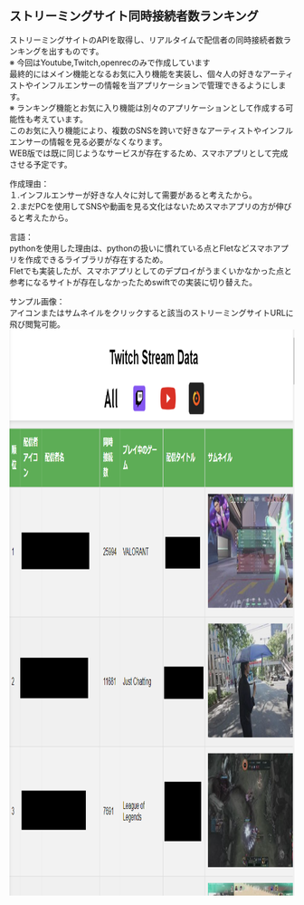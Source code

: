 ## ストリーミングサイト同時接続者数ランキング  
ストリーミングサイトのAPIを取得し、リアルタイムで配信者の同時接続者数ランキングを出すものです。  
※ 今回はYoutube,Twitch,openrecのみで作成しています  
最終的にはメイン機能となるお気に入り機能を実装し、個々人の好きなアーティストやインフルエンサーの情報を当アプリケーションで管理できるようにします。  
※ ランキング機能とお気に入り機能は別々のアプリケーションとして作成する可能性も考えています。  
このお気に入り機能により、複数のSNSを跨いで好きなアーティストやインフルエンサーの情報を見る必要がなくなります。  
WEB版では既に同じようなサービスが存在するため、スマホアプリとして完成させる予定です。  

作成理由：  
１.インフルエンサーが好きな人々に対して需要があると考えたから。  
２.まだPCを使用してSNSや動画を見る文化はないためスマホアプリの方が伸びると考えたから。

言語：  
pythonを使用した理由は、pythonの扱いに慣れている点とFletなどスマホアプリを作成できるライブラリが存在するため。  
Fletでも実装したが、スマホアプリとしてのデプロイがうまくいかなかった点と参考になるサイトが存在しなかったためswiftでの実装に切り替えた。

サンプル画像：  
アイコンまたはサムネイルをクリックすると該当のストリーミングサイトURLに飛び閲覧可能。  
<img src=./sample.png wide="2000" height="1000" margin-left="auto" margin-righat="auto">
